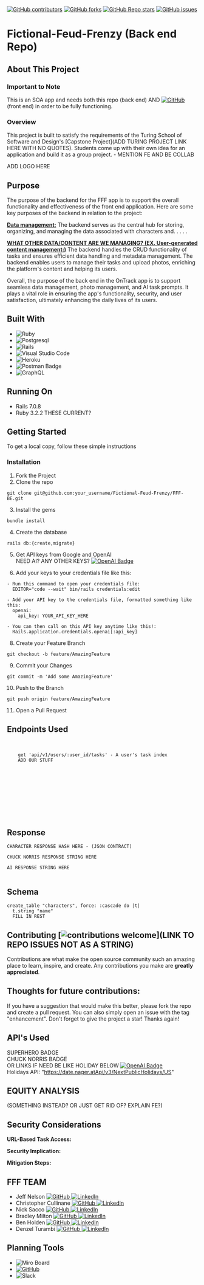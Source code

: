 [![GitHub contributors](https://img.shields.io/github/contributors/Fictional-Feud-Frenzy/FFF-BE)](https://github.com/Fictional-Feud-Frenzy/FFF-BE/graphs/contributors)
[![GitHub forks](https://img.shields.io/github/forks/Fictional-Feud-Frenzy/FFF-BE)](https://github.com/Fictional-Feud-Frenzy/FFF-BE/forks)
[![GitHub Repo stars](https://img.shields.io/github/stars/Fictional-Feud-Frenzy/FFF-BE)](https://github.com/Fictional-Feud-Frenzy/FFF-BE/stargazers)
[![GitHub issues](https://img.shields.io/github/issues/Fictional-Feud-Frenzy/FFF-BE)](https://github.com/Fictional-Feud-Frenzy/FFF-BE/issues)

# Fictional-Feud-Frenzy (Back end Repo)



## About This Project
### Important to Note
This is an SOA app and needs both this repo (back end) AND [![GitHub](https://img.shields.io/badge/GitHub-100000?style=for-the-badge&logo=github&logoColor=white)](https://github.com/Fictional-Feud-Frenzy/FFF-FE) (front end) in order to be fully functioning.


### Overview
This project is built to satisfy the requirements of the Turing School of Software and Design's [Capstone Project](ADD TURING PROJECT LINK HERE WITH NO QUOTES). Students come up with their own idea for an application and build it as a group project. - MENTION FE AND BE COLLAB

ADD LOGO HERE
                    
## Purpose

The purpose of the backend for the FFF app is to support the overall functionality and effectiveness of the front end application. Here are some key purposes of the backend in relation to the project:

<b><u>Data management:</u></b> The backend serves as the central hub for storing, organizing, and managing the data associated with characters and. . . . .

<b><u>WHAT OTHER DATA/CONTENT ARE WE MANAGING? (EX. User-generated content management:)</u></b> The backend handles the CRUD functionality of tasks and ensures efficient data handling and metadata management. The backend enables users to manage their tasks and upload photos, enriching the platform's content and helping its users.

Overall, the purpose of the back end in the OnTrack app is to support seamless data management, photo management, and AI task prompts. It plays a vital role in ensuring the app's functionality, security, and user satisfaction, ultimately enhancing the daily lives of its users.

## Built With
* ![Ruby](https://img.shields.io/badge/ruby-%23CC342D.svg?style=for-the-badge&logo=ruby&logoColor=white)
* ![Postgresql](https://img.shields.io/badge/PostgreSQL-316192?style=for-the-badge&logo=postgresql&logoColor=white)
* ![Rails](https://img.shields.io/badge/rails-%23CC0000.svg?style=for-the-badge&logo=ruby-on-rails&logoColor=white)
* ![Visual Studio Code](https://img.shields.io/badge/Visual%20Studio%20Code-0078d7.svg?style=for-the-badge&logo=visual-studio-code&logoColor=white)
* ![Heroku](https://img.shields.io/badge/heroku-%23430098.svg?style=for-the-badge&logo=heroku&logoColor=white)
* ![Postman Badge](https://img.shields.io/badge/Postman-FF6C37?logo=postman&logoColor=fff&style=for-the-badge)
* ![GraphQL](https://img.shields.io/badge/-GraphQL-E10098?style=for-the-badge&logo=graphql&logoColor=white)





## Running On
  - Rails 7.0.8
  - Ruby 3.2.2
  THESE CURRENT?

## <b>Getting Started</b>

To get a local copy, follow these simple instructions

### <b>Installation</b>

1. Fork the Project
2. Clone the repo 
``` 
git clone git@github.com:your_username/Fictional-Feud-Frenzy/FFF-BE.git 
```
3. Install the gems
```
bundle install
```
4. Create the database
```
rails db:{create,migrate}
```
5. Get API keys from Google and OpenAI<br>
NEED AI? ANY OTHER KEYS?
[![OpenAI Badge](https://img.shields.io/badge/OpenAI-412991?logo=openai&logoColor=fff&style=for-the-badge)](https://platform.openai.com/)<br>

6. Add your keys to your credentials file like this:
```
- Run this command to open your credentials file:
  EDITOR="code --wait" bin/rails credentials:edit
  
- Add your API key to the credentials file, formatted something like this:
  openai:
    api_key: YOUR_API_KEY_HERE
  
- You can then call on this API key anytime like this!:
  Rails.application.credentials.openai[:api_key]
```
8. Create your Feature Branch 
```
git checkout -b feature/AmazingFeature
```
9. Commit your Changes 
```
git commit -m 'Add some AmazingFeature' 
```
10. Push to the Branch 
```
git push origin feature/AmazingFeature
```
11. Open a Pull Request

## Endpoints Used
<div style="overflow: auto; height: 200px;">
  <pre>
    <code>
    get 'api/v1/users/:user_id/tasks' - A user's task index 
    ADD OUR STUFF
    </code>
  </pre>
</div>

## Response
```
CHARACTER RESPONSE HASH HERE - (JSON CONTRACT)

CHUCK NORRIS RESPONSE STRING HERE

AI RESPONSE STRING HERE


```

## Schema
```
create_table "characters", force: :cascade do |t|
  t.string "name"
  FILL IN REST
```

## Contributing  [![contributions welcome](https://img.shields.io/badge/contributions-welcome-brightgreen.svg?style=flat)](LINK TO REPO ISSUES NOT AS A STRING)
Contributions are what make the open source community such an amazing place to learn, inspire, and create. Any contributions you make are **greatly appreciated**.

## Thoughts for future contributions:


If you have a suggestion that would make this better, please fork the repo and create a pull request. You can also simply open an issue with the tag "enhancement".
Don't forget to give the project a star! Thanks again!

## API's Used
SUPERHERO BADGE<br>
CHUCK NORRIS BADGE<br>
OR LINKS IF NEED BE LIKE HOLIDAY BELOW
[![OpenAI Badge](https://img.shields.io/badge/OpenAI-412991?logo=openai&logoColor=fff&style=for-the-badge)](https://platform.openai.com/)<br>
Holidays API: "https://date.nager.atApi/v3/NextPublicHolidays/US"

## EQUITY ANALYSIS
(SOMETHING INSTEAD? OR JUST GET RID OF? EXPLAIN FE?)

## Security Considerations

**URL-Based Task Access:**


**Security Implication:**


**Mitigation Steps:**



## FFF TEAM


- Jeff Nelson [![GitHub](https://img.shields.io/badge/GitHub-100000?style=for-the-badge&logo=github&logoColor=white) ](https://github.com/jpnelson85) [![LinkedIn](https://img.shields.io/badge/LinkedIn-0077B5?style=for-the-badge&logo=linkedin&logoColor=white) ](https://www.linkedin.com/in/jeff-nelson-307aba45/)
- Christopher Cullinane [![GitHub](https://img.shields.io/badge/GitHub-100000?style=for-the-badge&logo=github&logoColor=white) ](https://github.com/topher-nullset) [![LinkedIn](https://img.shields.io/badge/LinkedIn-0077B5?style=for-the-badge&logo=linkedin&logoColor=white) ](https://www.linkedin.com/in/chris-cullinane-be/)
- Nick Sacco [![GitHub](https://img.shields.io/badge/GitHub-100000?style=for-the-badge&logo=github&logoColor=white) ](https://github.com/sicknacco) [![LinkedIn](https://img.shields.io/badge/LinkedIn-0077B5?style=for-the-badge&logo=linkedin&logoColor=white) ](https://www.linkedin.com/in/nick-sacco/)
- Bradley Milton [![GitHub](https://img.shields.io/badge/GitHub-100000?style=for-the-badge&logo=github&logoColor=white) ](https://github.com/brad2412) [![LinkedIn](https://img.shields.io/badge/LinkedIn-0077B5?style=for-the-badge&logo=linkedin&logoColor=white) ](https://www.linkedin.com/in/bradley-milton-01a814132/)
- Ben Holden [![GitHub](https://img.shields.io/badge/GitHub-100000?style=for-the-badge&logo=github&logoColor=white) ](https://github.com/BenHolden010) [![LinkedIn](https://img.shields.io/badge/LinkedIn-0077B5?style=for-the-badge&logo=linkedin&logoColor=white) ](https://www.linkedin.com/in/ben-holden-5115b8183)
- Denzel Turambi [![GitHub](https://img.shields.io/badge/GitHub-100000?style=for-the-badge&logo=github&logoColor=white) ](https://github.com/Denzel-Turambi) [![LinkedIn](https://img.shields.io/badge/LinkedIn-0077B5?style=for-the-badge&logo=linkedin&logoColor=white) ](https://www.linkedin.com/in/denzel-turambi-71a298267/)

## Planning Tools
- ![Miro Board](https://img.shields.io/badge/Miro-050038?style=for-the-badge&logo=Miro&logoColor=white)
- [![GitHub](https://img.shields.io/badge/GitHub-100000?style=for-the-badge&logo=github&logoColor=white) ](https://github.com/orgs/Fictional-Feud-Frenzy/projects/1)
- ![Slack](https://img.shields.io/badge/Slack-4A154B?style=for-the-badge&logo=slack&logoColor=white)